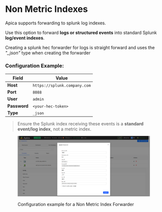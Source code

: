 # Non Metric Indexes

Apica supports forwarding to splunk log indexes.&#x20;

Use this option to forward **logs or structured events** into standard Splunk **log/event indexes**.

Creating a splunk hec forwarder for logs is straight forward and uses the _"\_json"_ type when creating the forwarder

### Configuration Example:

| Field        | Value                        |
| ------------ | ---------------------------- |
| **Host**     | `https://splunk.company.com` |
| **Port**     | `8088`                       |
| **User**     | `admin`                      |
| **Password** | `<your-hec-token>`           |
| **Type**     | `_json`                      |

> Ensure the Splunk index receiving these events is a **standard event/log index**, not a metric index.

<figure><img src="../../../.gitbook/assets/image (420).png" alt=""><figcaption><p>Configuration example for a Non Metric Index Forwarder</p></figcaption></figure>
